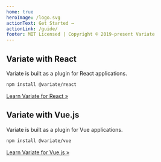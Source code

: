 ```yaml
---
home: true
heroImage: /logo.svg
actionText: Get Started →
actionLink: /guide/
footer: MIT Licensed | Copyright © 2019-present Variate
---
```


<div class="features">
<div class="feature">
  
## Variate with React

Variate is built as a plugin for React applications.  

```bash
npm install @variate/react
```

[Learn Variate for React &raquo;](/react/)

</div>
<div class="feature">

## Variate with Vue.js

Variate is built as a plugin for Vue applications.
   
```bash
npm install @variate/vue
```

[Learn Variate for Vue.js &raquo;](/vue/)

</div>
</div>
